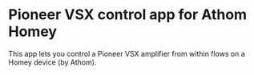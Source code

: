 # Pioneer VSX control app for Athom Homey

This app lets you control a Pioneer VSX amplifier from within flows on a Homey device (by Athom).